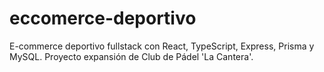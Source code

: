 # eccomerce-deportivo
E-commerce deportivo fullstack con React, TypeScript, Express, Prisma y MySQL. Proyecto expansión de Club de Pádel 'La Cantera'.
